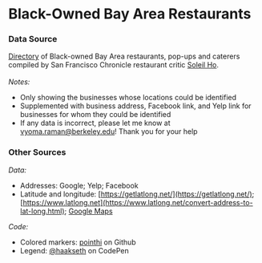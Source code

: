 # Black-Owned Bay Area Restaurants
### Data Source
[Directory](https://docs.google.com/spreadsheets/d/1mTthE5lwqVnTCIm3iQtQXLyxwK-pc17cuCp--BhAYX8/edit#gid=0) of Black-owned Bay Area restaurants, pop-ups and caterers compiled by San Francisco Chronicle restaurant critic [Soleil Ho](https://twitter.com/hooleil).<br /><br />
*Notes:*
- Only showing the businesses whose locations could be identified
- Supplemented with business address, Facebook link, and Yelp link for businesses for whom they could be identified
- If any data is incorrect, please let me know at [vyoma.raman@berkeley.edu](vyoma.raman@berkeley.edu)! Thank you for your help

### Other Sources
*Data:*
- Addresses: Google; Yelp; Facebook
- Latitude and longitude: [https://getlatlong.net/](https://getlatlong.net/); [https://www.latlong.net](https://www.latlong.net/convert-address-to-lat-long.html); [Google Maps](https://www.google.com/maps)

*Code:*
- Colored markers: [pointhi](https://github.com/pointhi/leaflet-color-markers) on Github
- Legend: [@haakseth](https://codepen.io/haakseth/pen/KQbjdO) on CodePen
